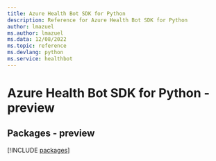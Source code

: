 ```yaml
---
title: Azure Health Bot SDK for Python
description: Reference for Azure Health Bot SDK for Python
author: lmazuel
ms.author: lmazuel
ms.data: 12/08/2022
ms.topic: reference
ms.devlang: python
ms.service: healthbot
---
```

# Azure Health Bot SDK for Python - preview
## Packages - preview
[!INCLUDE [packages](health-bot-index.md)]